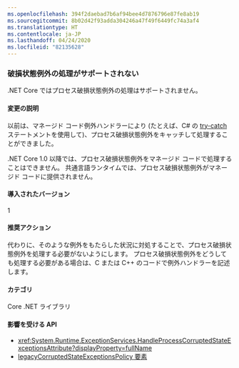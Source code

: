 ```yaml
---
ms.openlocfilehash: 394f2daebad7b6af94bee4d7876796e87fe8ab19
ms.sourcegitcommit: 8b02d42f93adda304246a47f49f6449fc74a3af4
ms.translationtype: HT
ms.contentlocale: ja-JP
ms.lasthandoff: 04/24/2020
ms.locfileid: "82135628"
---
```

### <a name="handling-corrupted-state-exceptions-is-not-supported"></a>破損状態例外の処理がサポートされない

.NET Core ではプロセス破損状態例外の処理はサポートされません。

#### <a name="change-description"></a>変更の説明

以前は、マネージド コード例外ハンドラーにより (たとえば、C# の [try-catch](../../../../docs/csharp/language-reference/keywords/try-catch.md) ステートメントを使用して)、プロセス破損状態例外をキャッチして処理することができました。

.NET Core 1.0 以降では、プロセス破損状態例外をマネージド コードで処理することはできません。 共通言語ランタイムでは、プロセス破損状態例外がマネージド コードに提供されません。

#### <a name="version-introduced"></a>導入されたバージョン

1

#### <a name="recommended-action"></a>推奨アクション

代わりに、そのような例外をもたらした状況に対処することで、プロセス破損状態例外を処理する必要がないようにします。 プロセス破損状態例外をどうしても処理する必要がある場合は、C または C++ のコードで例外ハンドラーを記述します。

#### <a name="category"></a>カテゴリ

Core .NET ライブラリ

#### <a name="affected-apis"></a>影響を受ける API

- <xref:System.Runtime.ExceptionServices.HandleProcessCorruptedStateExceptionsAttribute?displayProperty=fullName>
- [legacyCorruptedStateExceptionsPolicy 要素](~/docs/framework/configure-apps/file-schema/runtime/legacycorruptedstateexceptionspolicy-element.md)

<!--

#### Affected APIs

- `T:System.Runtime.ExceptionServices.HandleProcessCorruptedStateExceptionsAttribute`

-->
